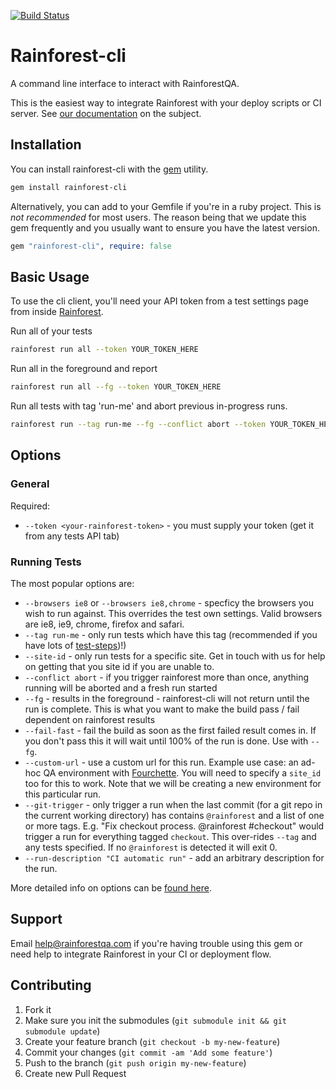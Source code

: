 [![Build Status](https://travis-ci.org/rainforestapp/rainforest-cli.png?branch=master)](https://travis-ci.org/rainforestapp/rainforest-cli)

# Rainforest-cli

A command line interface to interact with RainforestQA.

This is the easiest way to integrate Rainforest with your deploy scripts or CI server. See [our documentation](http://support.rainforestqa.com/hc/en-us/sections/200597986-Continuous-Integration) on the subject.

## Installation

You can install rainforest-cli with the [gem](https://rubygems.org/) utility.

```bash
gem install rainforest-cli
```

Alternatively, you can add to your Gemfile if you're in a ruby project. This is *not recommended* for most users. The reason being that we update this gem frequently and you usually want to ensure you have the latest version.

```ruby
gem "rainforest-cli", require: false
```

## Basic Usage
To use the cli client, you'll need your API token from a test settings page from inside [Rainforest](https://app.rainforestqa.com/).

Run all of your tests

```bash
rainforest run all --token YOUR_TOKEN_HERE
```

Run all in the foreground and report

```bash
rainforest run all --fg --token YOUR_TOKEN_HERE
```

Run all tests with tag 'run-me' and abort previous in-progress runs.

```bash
rainforest run --tag run-me --fg --conflict abort --token YOUR_TOKEN_HERE
```


## Options

### General

Required:
- `--token <your-rainforest-token>` - you must supply your token (get it from any tests API tab)


### Running Tests
The most popular options are:

- `--browsers ie8` or `--browsers ie8,chrome` - specficy the browsers you wish to run against. This overrides the test own settings. Valid browsers are ie8, ie9, chrome, firefox and safari.
- `--tag run-me` - only run tests which have this tag (recommended if you have lots of [test-steps](http://docs.rainforestqa.com/pages/example-test-suite.html#test_steps))!)
- `--site-id` - only run tests for a specific site. Get in touch with us for help on getting that you site id if you are unable to.
- `--conflict abort` - if you trigger rainforest more than once, anything running will be aborted and a fresh run started
- `--fg` - results in the foreground - rainforest-cli will not return until the run is complete. This is what you want to make the build pass / fail dependent on rainforest results
- `--fail-fast` - fail the build as soon as the first failed result comes in. If you don't pass this it will wait until 100% of the run is done. Use with `--fg`.
- `--custom-url` - use a custom url for this run. Example use case: an ad-hoc QA environment with [Fourchette](https://github.com/rainforestapp/fourchette). You will need to specify a `site_id` too for this to work. Note that we will be creating a new environment for this particular run.
- `--git-trigger` - only trigger a run when the last commit (for a git repo in the current working directory) has contains `@rainforest` and a list of one or more tags. E.g. "Fix checkout process. @rainforest #checkout" would trigger a run for everything tagged `checkout`. This over-rides `--tag` and any tests specified. If no `@rainforest` is detected it will exit 0.
- `--run-description "CI automatic run"` - add an arbitrary description for the run.

More detailed info on options can be [found here](https://github.com/rainforestapp/rainforest-cli/blob/master/lib/rainforest/cli/options.rb#L23-L74).

## Support

Email [help@rainforestqa.com](mailto:help@rainforestqa.com) if you're having trouble using this gem or need help to integrate Rainforest in your CI or deployment flow.

## Contributing

1. Fork it
2. Make sure you init the submodules (`git submodule init && git submodule update`)
3. Create your feature branch (`git checkout -b my-new-feature`)
4. Commit your changes (`git commit -am 'Add some feature'`)
5. Push to the branch (`git push origin my-new-feature`)
6. Create new Pull Request
